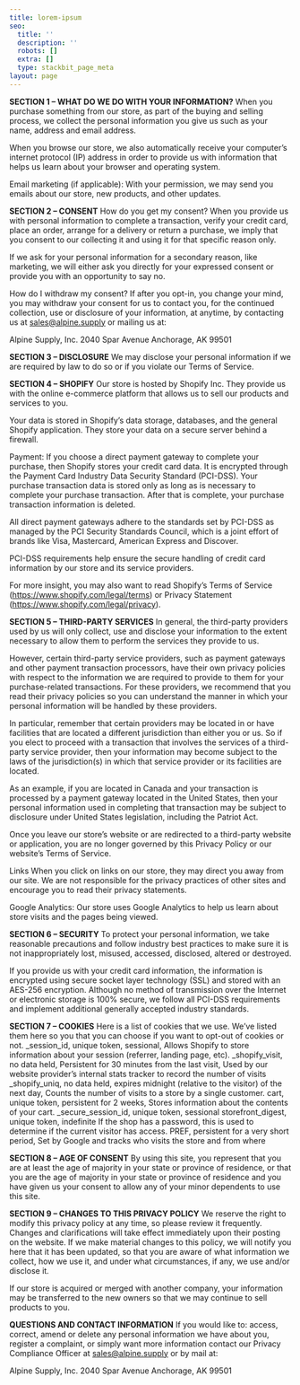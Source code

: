 ```yaml
---
title: lorem-ipsum
seo:
  title: ''
  description: ''
  robots: []
  extra: []
  type: stackbit_page_meta
layout: page
---
```

**SECTION 1 – WHAT DO WE DO WITH YOUR INFORMATION?**
When you purchase something from our store, as part of the buying and selling process, we collect the personal information you give us such as your name, address and email address.

When you browse our store, we also automatically receive your computer’s internet protocol (IP) address in order to provide us with information that helps us learn about your browser and operating system.

Email marketing (if applicable): With your permission, we may send you emails about our store, new products, and other updates.

**SECTION 2 – CONSENT**
How do you get my consent?
When you provide us with personal information to complete a transaction, verify your credit card, place an order, arrange for a delivery or return a purchase, we imply that you consent to our collecting it and using it for that specific reason only.

If we ask for your personal information for a secondary reason, like marketing, we will either ask you directly for your expressed consent or provide you with an opportunity to say no.

How do I withdraw my consent?
If after you opt-in, you change your mind, you may withdraw your consent for us to contact you, for the continued collection, use or disclosure of your information, at anytime, by contacting us at sales@alpine.supply or mailing us at:

Alpine Supply, Inc.
2040 Spar Avenue
Anchorage, AK 99501

**SECTION 3 – DISCLOSURE**
We may disclose your personal information if we are required by law to do so or if you violate our Terms of Service.

**SECTION 4 – SHOPIFY**
Our store is hosted by Shopify Inc. They provide us with the online e-commerce platform that allows us to sell our products and services to you.

Your data is stored in Shopify’s data storage, databases, and the general Shopify application. They store your data on a secure server behind a firewall.

Payment:
If you choose a direct payment gateway to complete your purchase, then Shopify stores your credit card data. It is encrypted through the Payment Card Industry Data Security Standard (PCI-DSS). Your purchase transaction data is stored only as long as is necessary to complete your purchase transaction. After that is complete, your purchase transaction information is deleted.

All direct payment gateways adhere to the standards set by PCI-DSS as managed by the PCI Security Standards Council, which is a joint effort of brands like Visa, Mastercard, American Express and Discover.

PCI-DSS requirements help ensure the secure handling of credit card information by our store and its service providers.

For more insight, you may also want to read Shopify’s Terms of Service (https://www.shopify.com/legal/terms) or Privacy Statement (https://www.shopify.com/legal/privacy).

**SECTION 5 – THIRD-PARTY SERVICES**
In general, the third-party providers used by us will only collect, use and disclose your information to the extent necessary to allow them to perform the services they provide to us.

However, certain third-party service providers, such as payment gateways and other payment transaction processors, have their own privacy policies with respect to the information we are required to provide to them for your purchase-related transactions.
For these providers, we recommend that you read their privacy policies so you can understand the manner in which your personal information will be handled by these providers.

In particular, remember that certain providers may be located in or have facilities that are located a different jurisdiction than either you or us. So if you elect to proceed with a transaction that involves the services of a third-party service provider, then your information may become subject to the laws of the jurisdiction(s) in which that service provider or its facilities are located.

As an example, if you are located in Canada and your transaction is processed by a payment gateway located in the United States, then your personal information used in completing that transaction may be subject to disclosure under United States legislation, including the Patriot Act.

Once you leave our store’s website or are redirected to a third-party website or application, you are no longer governed by this Privacy Policy or our website’s Terms of Service.

Links
When you click on links on our store, they may direct you away from our site. We are not responsible for the privacy practices of other sites and encourage you to read their privacy statements.

Google Analytics:
Our store uses Google Analytics to help us learn about store visits and the pages being viewed.

**SECTION 6 – SECURITY**
To protect your personal information, we take reasonable precautions and follow industry best practices to make sure it is not inappropriately lost, misused, accessed, disclosed, altered or destroyed.

If you provide us with your credit card information, the information is encrypted using secure socket layer technology (SSL) and stored with an AES-256 encryption. Although no method of transmission over the Internet or electronic storage is 100% secure, we follow all PCI-DSS requirements and implement additional generally accepted industry standards.

**SECTION 7 – COOKIES**
Here is a list of cookies that we use. We’ve listed them here so you that you can choose if you want to opt-out of cookies or not.
\_session_id, unique token, sessional, Allows Shopify to store information about your session (referrer, landing page, etc).
\_shopify_visit, no data held, Persistent for 30 minutes from the last visit, Used by our website provider’s internal stats tracker to record the number of visits
\_shopify_uniq, no data held, expires midnight (relative to the visitor) of the next day, Counts the number of visits to a store by a single customer.
cart, unique token, persistent for 2 weeks, Stores information about the contents of your cart.
\_secure_session_id, unique token, sessional
storefront_digest, unique token, indefinite If the shop has a password, this is used to determine if the current visitor has access.
PREF, persistent for a very short period, Set by Google and tracks who visits the store and from where

**SECTION 8 – AGE OF CONSENT**
By using this site, you represent that you are at least the age of majority in your state or province of residence, or that you are the age of majority in your state or province of residence and you have given us your consent to allow any of your minor dependents to use this site.

**SECTION 9 – CHANGES TO THIS PRIVACY POLICY**
We reserve the right to modify this privacy policy at any time, so please review it frequently. Changes and clarifications will take effect immediately upon their posting on the website. If we make material changes to this policy, we will notify you here that it has been updated, so that you are aware of what information we collect, how we use it, and under what circumstances, if any, we use and/or disclose it.

If our store is acquired or merged with another company, your information may be transferred to the new owners so that we may continue to sell products to you.

**QUESTIONS AND CONTACT INFORMATION**
If you would like to: access, correct, amend or delete any personal information we have about you, register a complaint, or simply want more information contact our Privacy Compliance Officer at sales@alpine.supply or by mail at:

Alpine Supply, Inc.
2040 Spar Avenue
Anchorage, AK 99501
